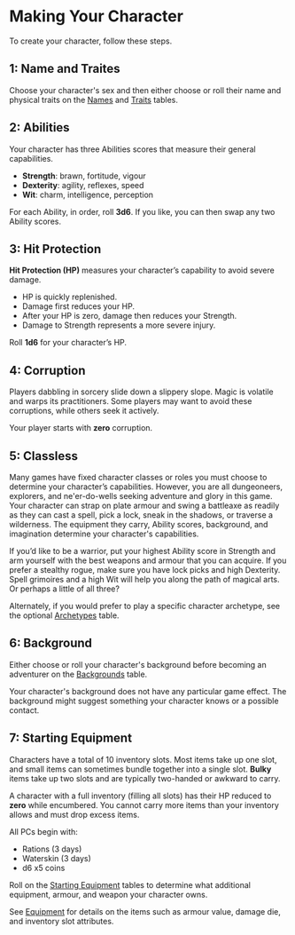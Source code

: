 # Making Your Character

To create your character, follow these steps.

## 1: Name and Traites

Choose your character's sex and then either choose or roll their name and physical traits on the [Names](3a-Names.md "Names") and [Traits](3b-Traits.md "Traits") tables.

## 2: Abilities

Your character has three Abilities scores that measure their general capabilities.

- **Strength**: brawn, fortitude, vigour
- **Dexterity**: agility, reflexes, speed
- **Wit**: charm, intelligence, perception

For each Ability, in order, roll **3d6**. If you like, you can then swap any two Ability scores.

## 3: Hit Protection

**Hit Protection (HP)** measures your character’s capability to avoid severe damage.

- HP is quickly replenished.
- Damage first reduces your HP.
- After your HP is zero, damage then reduces your Strength.
- Damage to Strength represents a more severe injury.

Roll **1d6** for your character’s HP.

## 4: Corruption

Players dabbling in sorcery slide down a slippery slope. Magic is volatile and warps its practitioners. Some players may want to avoid these corruptions, while others seek it actively.

Your player starts with **zero** corruption.

## 5: Classless

Many games have fixed character classes or roles you must choose to determine your character’s capabilities. However, you are all dungeoneers, explorers, and ne'er-do-wells seeking adventure and glory in this game. Your character can strap on plate armour and swing a battleaxe as readily as they can cast a spell, pick a lock, sneak in the shadows, or traverse a wilderness. The equipment they carry, Ability scores, background, and imagination determine your character's capabilities.

If you’d like to be a warrior, put your highest Ability score in Strength and arm yourself with the best weapons and armour that you can acquire. If you prefer a stealthy rogue, make sure you have lock picks and high Dexterity. Spell grimoires and a high Wit will help you along the path of magical arts. Or perhaps a little of all three?

Alternately, if you would prefer to play a specific character archetype, see the optional [Archetypes](3e-Archetypes.md "Archetypes") table. 

## 6: Background

Either choose or roll your character's background before becoming an adventurer on the [Backgrounds](3c-Backgrounds.md "Backgrounds") table.

Your character's background does not have any particular game effect. The background might suggest something your character knows or a possible contact.

## 7: Starting Equipment

Characters have a total of 10 inventory slots. Most items take up one slot, and small items can sometimes bundle together into a single slot. **Bulky** items take up two slots and are typically two-handed or awkward to carry. 

A character with a full inventory (filling all slots) has their HP reduced to **zero** while encumbered. You cannot carry more items than your inventory allows and must drop excess items.

All PCs begin with:

- Rations (3 days)
- Waterskin (3 days)
- d6 x5 coins

Roll on the [Starting Equipment](/3d-Gear.md "Starting Equipment") tables to determine what additional equipment, armour, and weapon your character owns.

See [Equipment](/5-Equipment.md "Equipment") for details on the items such as armour value, damage die, and inventory slot attributes.
